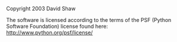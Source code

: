 Copyright 2003 David Shaw

The software is licensed according to the terms of the PSF (Python Software Foundation) license found here: http://www.python.org/psf/license/